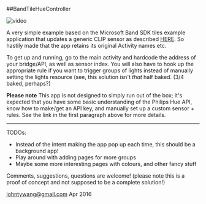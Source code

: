 ##BandTileHueController

![video](http://i.giphy.com/7Bny0QRh4l15e.gif)


A very simple example based on the Microsoft Band SDK tiles example application that updates a generic CLIP sensor as described [HERE](http://www.developers.meethue.com/documentation/how-use-ip-sensors). So hastily made that the app retains its original Activity names etc.

To get up and running, go to the main activity and hardcode the address of your bridge/API, as well as sensor index. You will also have to hook up the appropriate rule if you want to trigger groups of lights instead of manually setting the lights resource (see, this solution isn't *that* half baked. (3/4 baked, perhaps?)

**Please note** This app is not designed to simply run out of the box; it's expected that you have some basic understanding of the Philips Hue API, know how to make/get an API key, and manually set up a custom sensor + rules. See the link in the first paragraph above for more details.

---

TODOs:

- Instead of the intent making the app pop up each time, this should be a background app!
- Play around with adding pages for more groups
- Maybe some more interesting pages with colours, and other fancy stuff

Comments, suggestions, questions are welcome! (please note this is a proof of concept and not supposed to be a complete solution!)

johntywang@gmail.com
Apr 2016
